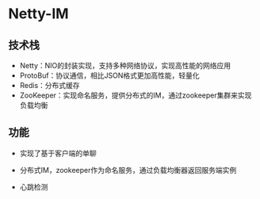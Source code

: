# Netty-IM

## 技术栈

- Netty：NIO的封装实现，支持多种网络协议，实现高性能的网络应用
- ProtoBuf：协议通信，相比JSON格式更加高性能，轻量化
- Redis：分布式缓存
- ZooKeeper：实现命名服务，提供分布式的IM，通过zookeeper集群来实现负载均衡

## 功能

- 实现了基于客户端的单聊

- 分布式IM，zookeeper作为命名服务，通过负载均衡器返回服务端实例

- 心跳检测

